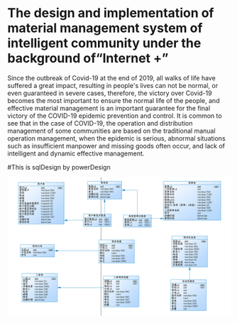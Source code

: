 # The design and implementation of material management system of intelligent community under the background of“Internet +”
  Since the outbreak of Covid-19 at the end of 2019, all walks of life have suffered a great impact, resulting in people's lives can not be normal, or even guaranteed in severe cases, therefore, the victory over Covid-19 becomes the most important to ensure the normal life of the people, and effective material management is an important guarantee for the final victory of the COVID-19 epidemic prevention and control.
  It is common to see that in the case of COVID-19, the operation and distribution management of some communities are based on the traditional manual operation management, when the epidemic is serious, abnormal situations such as insufficient manpower and missing goods often occur, and lack of intelligent and dynamic effective management.


#This is sqlDesign by powerDesign

![sqlDesign](https://github.com/Tiemoremilk/graProject/blob/main/imges/sqlDesign.png)


